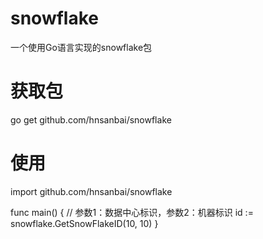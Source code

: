 # snowflake
一个使用Go语言实现的snowflake包



# 获取包
go get github.com/hnsanbai/snowflake


# 使用
import github.com/hnsanbai/snowflake


func main() {
	// 参数1：数据中心标识，参数2：机器标识
	id := snowflake.GetSnowFlakeID(10, 10)
}
